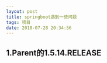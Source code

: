 ```yaml
---
layout: post
title: springboot遇到一些问题
tags: 项目
date: 2018-07-28 20:34:56
---
```

## 1.Parent的<version>1.5.14.RELEASE</version>
